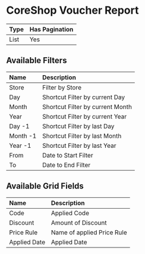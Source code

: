 # CoreShop Voucher Report

| Type | Has Pagination |
|:-----|:-----------|
| List | Yes |

## Available Filters

| Name | Description |
|:-----|:------------|
| Store | Filter by Store |
| Day | Shortcut Filter by current Day |
| Month | Shortcut Filter by current Month |
| Year | Shortcut Filter by current Year |
| Day -1 | Shortcut Filter by last Day |
| Month -1 | Shortcut Filter by last Month |
| Year -1 | Shortcut Filter by last Year |
| From | Date to Start Filter |
| To | Date to End Filter |

## Available Grid Fields

| Name | Description |
|:-----|:------------|
| Code | Applied Code |
| Discount | Amount of Discount |
| Price Rule | Name of applied Price Rule |
| Applied Date | Applied Date |